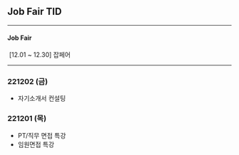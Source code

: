 ## Job Fair TID



---

#### Job Fair

​	[12.01 ~ 12.30] 잡페어

---



### 221202 (금)

- 자기소개서 컨설팅



### 221201 (목)

- PT/직무 면접 특강
- 임원면접 특강
